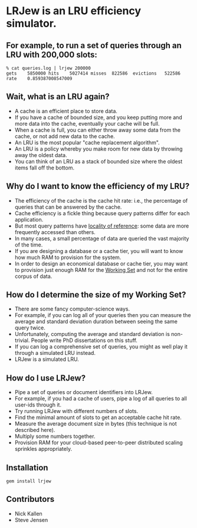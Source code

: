 # LRJew is an LRU efficiency simulator.

## For example, to run a set of queries through an LRU with 200,000 slots:

    % cat queries.log | lrjew 200000
    gets	5850000	hits	5027414	misses	822586	evictions	522586	rate	0.859387008547009

## Wait, what is an LRU again?

* A cache is an efficient place to store data.
* If you have a cache of bounded size, and you keep putting more and more data into the cache, eventually your cache will be full.
* When a cache is full, you can either throw away some data from the cache, or not add new data to the cache.
* An LRU is the most popular "cache replacement algorithm".
* An LRU is a policy whereby you make room for new data by throwing away the oldest data.
* You can think of an LRU as a stack of bounded size where the oldest items fall off the bottom.

## Why do I want to know the efficiency of my LRU?

* The efficiency of the cache is the cache hit rate: i.e., the percentage of queries that can be answered by the cache.
* Cache efficiency is a fickle thing because query patterns differ for each application.
* But most query patterns have [locality of reference](http://en.wikipedia.org/wiki/Locality_of_reference): some data are more frequently accessed than others.
* In many cases, a small percentage of data are queried the vast majority of the time.
* If you are designing a database or a cache tier, you will want to know how much RAM to provision for the system.
* In order to design an economical database or cache tier, you may want to provision just enough RAM for the [Working Set](http://en.wikipedia.org/wiki/Working_set) and not for the entire corpus of data.

## How do I determine the size of my Working Set?

* There are some fancy computer-science ways.
* For example, if you can log all of your queries then you can measure the average and standard deviation duration between seeing the same query twice.
* Unfortunately, computing the average and standard deviation is non-trivial. People write PhD dissertations on this stuff.
* If you can log a comprehensive set of queries, you might as well play it through a simulated LRU instead.
* LRJew is a simulated LRU.

## How do I use LRJew?

* Pipe a set of queries or document identifiers into LRJew.
* For example, if you had a cache of users, pipe a log of all queries to all user-ids through it.
* Try running LRJew with different numbers of slots.
* Find the minimal amount of slots to get an acceptable cache hit rate.
* Measure the average document size in bytes (this technique is not described here).
* Multiply some numbers together.
* Provision RAM for your cloud-based peer-to-peer distributed scaling sprinkles appropriately.

## Installation

    gem install lrjew

## Contributors

* Nick Kallen
* Steve Jensen

